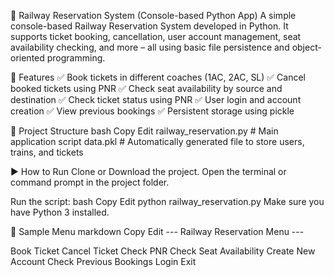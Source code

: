 🚆 Railway Reservation System (Console-based Python App) A simple console-based Railway Reservation System developed in Python. It supports ticket booking, cancellation, user account management, seat availability checking, and more – all using basic file persistence and object-oriented programming.

🔧 Features ✅ Book tickets in different coaches (1AC, 2AC, SL) ✅ Cancel booked tickets using PNR ✅ Check seat availability by source and destination ✅ Check ticket status using PNR ✅ User login and account creation ✅ View previous bookings ✅ Persistent storage using pickle

📂 Project Structure bash Copy Edit railway_reservation.py # Main application script data.pkl # Automatically generated file to store users, trains, and tickets

▶️ How to Run Clone or Download the project. Open the terminal or command prompt in the project folder.

Run the script: bash Copy Edit python railway_reservation.py Make sure you have Python 3 installed.

📸 Sample Menu markdown Copy Edit --- Railway Reservation Menu ---

Book Ticket
Cancel Ticket
Check PNR
Check Seat Availability
Create New Account
Check Previous Bookings
Login
Exit
